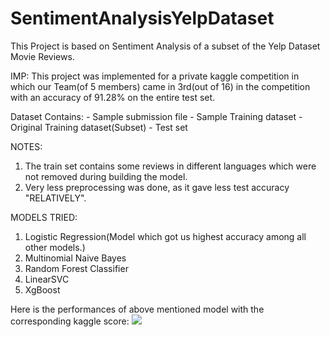 # SentimentAnalysisYelpDataset
This Project is based on Sentiment Analysis of a subset of the Yelp Dataset Movie Reviews.

IMP: This project was implemented for a private kaggle competition in which our Team(of 5 members) came in 3rd(out of 16) in the competition with an accuracy of 91.28% on the entire test set.


Dataset Contains:
           - Sample submission file
           - Sample Training dataset 
           - Original Training dataset(Subset)
           - Test set
           
NOTES:
  1. The train set contains some reviews in different languages which were not removed during building the model.
  2. Very less preprocessing was done, as it gave less test accuracy "RELATIVELY".
  
MODELS TRIED:
  1. Logistic Regression(Model which got us highest accuracy among all other models.)
  2. Multinomial Naive Bayes
  3. Random Forest Classifier
  4. LinearSVC
  5. XgBoost

Here is the performances of above mentioned model with the corresponding kaggle score:
<img src="http://tinypic.com/r/wlr3vd/9" />
